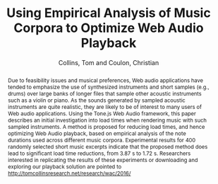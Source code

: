 --- 
title: "Using Empirical Analysis of Music Corpora to Optimize Web Audio Playback" 
abstract: "Due to feasibility issues and musical preferences, Web audio applications have tended to emphasize the use of synthesized instruments and short samples (e.g., drums) over large banks of longer files that sample other acoustic instruments such as a violin or piano. As the sounds generated by sampled acoustic instruments are quite realistic, they are likely to be of interest to many users of Web audio applications. Using the Tone.js Web Audio framework, this paper describes an initial investigation into load times when rendering music with such sampled instruments. A method is proposed for reducing load times, and hence optimizing Web Audio playback, based on empirical analysis of the note durations used across different music corpora. Experimental results for 400 randomly selected short music excerpts indicate that the proposed method does lead to significant load time reductions, from 3.87 s to 1.72 s. Researchers interested in replicating the results of these experiments or downloading and exploring our playback solution are pointed to http://tomcollinsresearch.net/research/wac/2016/" 
address: "Atlanta, Georgia" 
author: "Collins, Tom and Coulon, Christian"
webAuthor: "Tom Collins, Christian Coulon" 
booktitle: "Proceedings of the International Web Audio Conference" 
editor: "Freeman, Jason and Lerch, Alexander and Paradis, Matthew" 
month: "Proceedings of the International Web Audio Conference"
pages: "" 
publisher: "Georgia Tech" 
series: "WAC '16"
track: "Paper"  
year: "2016" 
id: "2016_45" 
tags: year2016
media: https://smartech.gatech.edu/bitstream/handle/1853/54585/lightningtalks-day2_videostream.html?sequence=8&isAllowed=y 
pdflink: /_data/papers/pdf/2016/2016_45.pdf
ISSN: 2663-5844
---